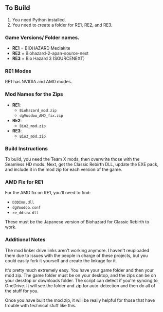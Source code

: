 ## To Build

1. You need Python installed.
2. You need to create a folder for RE1, RE2, and RE3.

### Game Versions/ Folder names.

- **RE1** = BIOHAZARD Mediakite
- **RE2** = Biohazard-2-apan-source-next
- **RE3** = Bio Hazard 3 (SOURCENEXT)

### RE1 Modes

RE1 has NVIDIA and AMD modes.

### Mod Names for the Zips

- **RE1**:
  - `Biohazard_mod.zip`
  - `dgVoodoo_AMD_fix.zip`
- **RE2**:
  - `Bio2_mod.zip`
- **RE3**:
  - `Bio3_mod.zip`

### Build Instructions

To build, you need the Team X mods, then overwrite those with the Seamless HD mods. Next, get the Classic Rebirth DLL, update the EXE pack, and include it in the mod zip for each version of the game.

### AMD Fix for RE1

For the AMD fix on RE1, you'll need to find:

- `D3DImm.dll`
- `dgVoodoo.conf`
- `re_ddraw.dll`

These must be the Japanese version of Biohazard for Classic Rebirth to work.

### Additional Notes

The mod linker drive links aren't working anymore. I haven't reuploaded them due to issues with the people in charge of these projects, but you could easily fork it yourself and create the linkage for it.

It's pretty much extremely easy. You have your game folder and then your mod zip. The game folder must be on your desktop, and the zips can be on your desktop or downloads folder. The script can detect if you're syncing to OneDrive. It will see the folder and zip for auto-detection and then do all of the stuff for you.

Once you have built the mod zip, it will be really helpful for those that have trouble with technical stuff like this.

